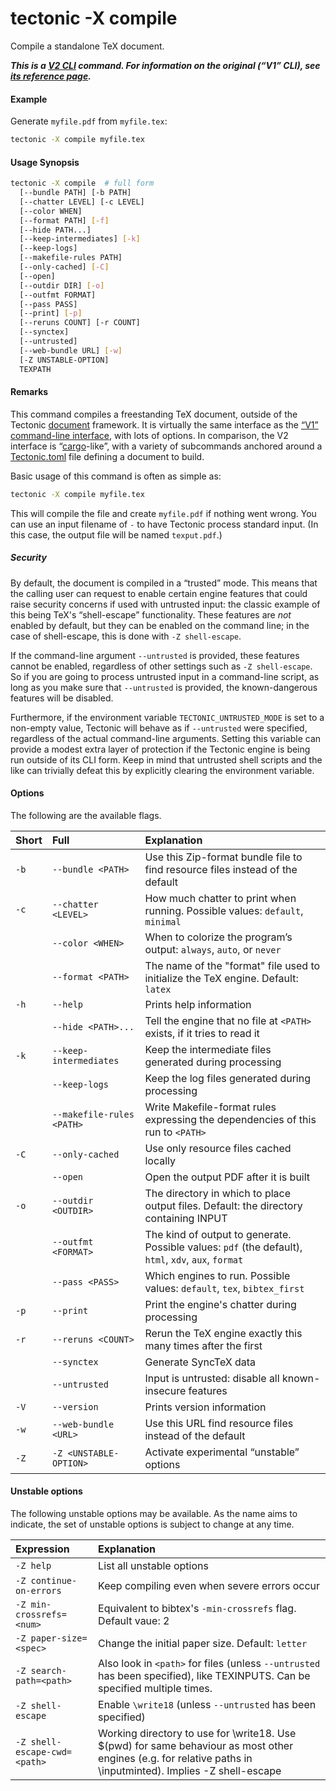 # tectonic -X compile

Compile a standalone TeX document.

***This is a [V2 CLI][v2cli-ref] command. For information on the original (“V1”
CLI), see [its reference page][v1cli-ref].***

[v2cli-ref]: ../ref/v2cli.md
[v1cli-ref]: ../ref/v1cli.md

#### Example

Generate `myfile.pdf` from `myfile.tex`:

```sh
tectonic -X compile myfile.tex
```

#### Usage Synopsis

<!-- Keep options alphabetized -->

```sh
tectonic -X compile  # full form
  [--bundle PATH] [-b PATH]
  [--chatter LEVEL] [-c LEVEL]
  [--color WHEN]
  [--format PATH] [-f]
  [--hide PATH...]
  [--keep-intermediates] [-k]
  [--keep-logs]
  [--makefile-rules PATH]
  [--only-cached] [-C]
  [--open]
  [--outdir DIR] [-o]
  [--outfmt FORMAT]
  [--pass PASS]
  [--print] [-p]
  [--reruns COUNT] [-r COUNT]
  [--synctex]
  [--untrusted]
  [--web-bundle URL] [-w]
  [-Z UNSTABLE-OPTION]
  TEXPATH
```

#### Remarks

This command compiles a freestanding TeX document, outside of the Tectonic
[document][docs-ref] framework. It is virtually the same interface as the [“V1”
command-line interface][v1cli-ref], with lots of options. In comparison, the V2
interface is “[cargo]-like”, with a variety of subcommands anchored around a
[Tectonic.toml] file defining a document to build.

[docs-ref]: ../ref/documents.md
[cargo]: https://doc.rust-lang.org/cargo/
[Tectonic.toml]: ./tectonic-toml.md

Basic usage of this command is often as simple as:

```sh
tectonic -X compile myfile.tex
```

This will compile the file and create `myfile.pdf` if nothing went wrong. You
can use an input filename of `-` to have Tectonic process standard input. (In
this case, the output file will be named `texput.pdf`.)

##### Security

By default, the document is compiled in a “trusted” mode. This means that the
calling user can request to enable certain engine features that could raise
security concerns if used with untrusted input: the classic example of this
being TeX's “shell-escape” functionality. These features are *not* enabled by
default, but they can be enabled on the command line; in the case of
shell-escape, this is done with `-Z shell-escape`.

If the command-line argument `--untrusted` is provided, these features cannot be
enabled, regardless of other settings such as `-Z shell-escape`. So if you are
going to process untrusted input in a command-line script, as long as you make
sure that `--untrusted` is provided, the known-dangerous features will be
disabled.

Furthermore, if the environment variable `TECTONIC_UNTRUSTED_MODE` is set to a
non-empty value, Tectonic will behave as if `--untrusted` were specified,
regardless of the actual command-line arguments. Setting this variable can
provide a modest extra layer of protection if the Tectonic engine is being run
outside of its CLI form. Keep in mind that untrusted shell scripts and the like
can trivially defeat this by explicitly clearing the environment variable.

#### Options

The following are the available flags.

<!-- Keep alphabetized by full name: -->

| Short | Full                      | Explanation                                                                                    |
|:------|:--------------------------|:-----------------------------------------------------------------------------------------------|
| `-b`  | `--bundle <PATH>`         | Use this Zip-format bundle file to find resource files instead of the default |
| `-c`  | `--chatter <LEVEL>`       | How much chatter to print when running. Possible values: `default`, `minimal` |
|       | `--color <WHEN>`          | When to colorize the program’s output: `always`, `auto`, or `never` |
|       | `--format <PATH>`         | The name of the "format" file used to initialize the TeX engine. Default: `latex` |
| `-h`  | `--help`                  | Prints help information |
|       | `--hide <PATH>...`        | Tell the engine that no file at `<PATH>` exists, if it tries to read it |
| `-k`  | `--keep-intermediates`    | Keep the intermediate files generated during processing |
|       | `--keep-logs`             | Keep the log files generated during processing |
|       | `--makefile-rules <PATH>` | Write Makefile-format rules expressing the dependencies of this run to `<PATH>` |
| `-C`  | `--only-cached`           | Use only resource files cached locally |
|       | `--open`                  | Open the output PDF after it is built |
| `-o`  | `--outdir <OUTDIR>`       | The directory in which to place output files. Default: the directory containing INPUT |
|       | `--outfmt <FORMAT>`       | The kind of output to generate. Possible values: `pdf` (the default), `html`, `xdv`, `aux`, `format` |
|       | `--pass <PASS>`           | Which engines to run. Possible values: `default`, `tex`, `bibtex_first` |
| `-p`  | `--print`                 | Print the engine's chatter during processing |
| `-r`  | `--reruns <COUNT>`        | Rerun the TeX engine exactly this many times after the first |
|       | `--synctex`               | Generate SyncTeX data |
|       | `--untrusted`             | Input is untrusted: disable all known-insecure features |
| `-V`  | `--version`               | Prints version information |
| `-w`  | `--web-bundle <URL>`      | Use this URL find resource files instead of the default |
| `-Z`  | `-Z <UNSTABLE-OPTION>`    | Activate experimental “unstable” options |

#### Unstable options

The following unstable options may be available. As the name aims to indicate,
the set of unstable options is subject to change at any time.

<!-- Keep alphabetized: -->

| Expression               | Explanation |
|:-------------------------|:------------|
| `-Z help`                | List all unstable options |
| `-Z continue-on-errors`  | Keep compiling even when severe errors occur |
| `-Z min-crossrefs=<num>` | Equivalent to bibtex's `-min-crossrefs` flag. Default vaue: 2 |
| `-Z paper-size=<spec>`   | Change the initial paper size. Default: `letter` |
| `-Z search-path=<path>`  | Also look in `<path>` for files (unless `--untrusted` has been specified), like TEXINPUTS. Can be specified multiple times. |
| `-Z shell-escape`        | Enable `\write18` (unless `--untrusted` has been specified) |
| `-Z shell-escape-cwd=<path>` | Working directory to use for \write18. Use $(pwd) for same behaviour as most other engines (e.g. for relative paths in \inputminted). Implies -Z shell-escape |
